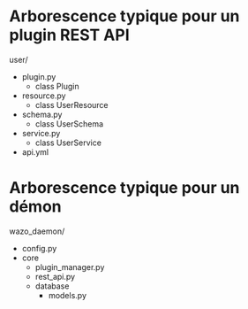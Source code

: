 # Arborescence typique pour un plugin REST API

user/
- plugin.py
  - class Plugin
- resource.py
  - class UserResource
- schema.py
  - class UserSchema
- service.py
  - class UserService
- api.yml

# Arborescence typique pour un démon

wazo_daemon/
- config.py
- core
  - plugin_manager.py
  - rest_api.py
  - database
    - models.py
